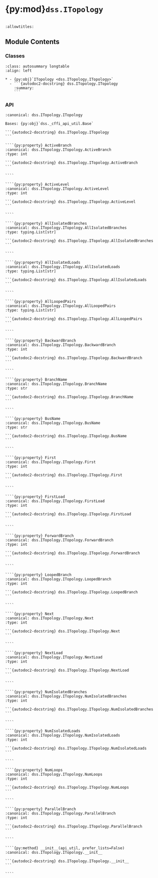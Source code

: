 # {py:mod}`dss.ITopology`

```{py:module} dss.ITopology
```

```{autodoc2-docstring} dss.ITopology
:allowtitles:
```

## Module Contents

### Classes

````{list-table}
:class: autosummary longtable
:align: left

* - {py:obj}`ITopology <dss.ITopology.ITopology>`
  - ```{autodoc2-docstring} dss.ITopology.ITopology
    :summary:
    ```
````

### API

`````{py:class} ITopology(api_util, prefer_lists=False)
:canonical: dss.ITopology.ITopology

Bases: {py:obj}`dss._cffi_api_util.Base`

```{autodoc2-docstring} dss.ITopology.ITopology
```

````{py:property} ActiveBranch
:canonical: dss.ITopology.ITopology.ActiveBranch
:type: int

```{autodoc2-docstring} dss.ITopology.ITopology.ActiveBranch
```

````

````{py:property} ActiveLevel
:canonical: dss.ITopology.ITopology.ActiveLevel
:type: int

```{autodoc2-docstring} dss.ITopology.ITopology.ActiveLevel
```

````

````{py:property} AllIsolatedBranches
:canonical: dss.ITopology.ITopology.AllIsolatedBranches
:type: typing.List[str]

```{autodoc2-docstring} dss.ITopology.ITopology.AllIsolatedBranches
```

````

````{py:property} AllIsolatedLoads
:canonical: dss.ITopology.ITopology.AllIsolatedLoads
:type: typing.List[str]

```{autodoc2-docstring} dss.ITopology.ITopology.AllIsolatedLoads
```

````

````{py:property} AllLoopedPairs
:canonical: dss.ITopology.ITopology.AllLoopedPairs
:type: typing.List[str]

```{autodoc2-docstring} dss.ITopology.ITopology.AllLoopedPairs
```

````

````{py:property} BackwardBranch
:canonical: dss.ITopology.ITopology.BackwardBranch
:type: int

```{autodoc2-docstring} dss.ITopology.ITopology.BackwardBranch
```

````

````{py:property} BranchName
:canonical: dss.ITopology.ITopology.BranchName
:type: str

```{autodoc2-docstring} dss.ITopology.ITopology.BranchName
```

````

````{py:property} BusName
:canonical: dss.ITopology.ITopology.BusName
:type: str

```{autodoc2-docstring} dss.ITopology.ITopology.BusName
```

````

````{py:property} First
:canonical: dss.ITopology.ITopology.First
:type: int

```{autodoc2-docstring} dss.ITopology.ITopology.First
```

````

````{py:property} FirstLoad
:canonical: dss.ITopology.ITopology.FirstLoad
:type: int

```{autodoc2-docstring} dss.ITopology.ITopology.FirstLoad
```

````

````{py:property} ForwardBranch
:canonical: dss.ITopology.ITopology.ForwardBranch
:type: int

```{autodoc2-docstring} dss.ITopology.ITopology.ForwardBranch
```

````

````{py:property} LoopedBranch
:canonical: dss.ITopology.ITopology.LoopedBranch
:type: int

```{autodoc2-docstring} dss.ITopology.ITopology.LoopedBranch
```

````

````{py:property} Next
:canonical: dss.ITopology.ITopology.Next
:type: int

```{autodoc2-docstring} dss.ITopology.ITopology.Next
```

````

````{py:property} NextLoad
:canonical: dss.ITopology.ITopology.NextLoad
:type: int

```{autodoc2-docstring} dss.ITopology.ITopology.NextLoad
```

````

````{py:property} NumIsolatedBranches
:canonical: dss.ITopology.ITopology.NumIsolatedBranches
:type: int

```{autodoc2-docstring} dss.ITopology.ITopology.NumIsolatedBranches
```

````

````{py:property} NumIsolatedLoads
:canonical: dss.ITopology.ITopology.NumIsolatedLoads
:type: int

```{autodoc2-docstring} dss.ITopology.ITopology.NumIsolatedLoads
```

````

````{py:property} NumLoops
:canonical: dss.ITopology.ITopology.NumLoops
:type: int

```{autodoc2-docstring} dss.ITopology.ITopology.NumLoops
```

````

````{py:property} ParallelBranch
:canonical: dss.ITopology.ITopology.ParallelBranch
:type: int

```{autodoc2-docstring} dss.ITopology.ITopology.ParallelBranch
```

````

````{py:method} __init__(api_util, prefer_lists=False)
:canonical: dss.ITopology.ITopology.__init__

```{autodoc2-docstring} dss.ITopology.ITopology.__init__
```

````

`````

